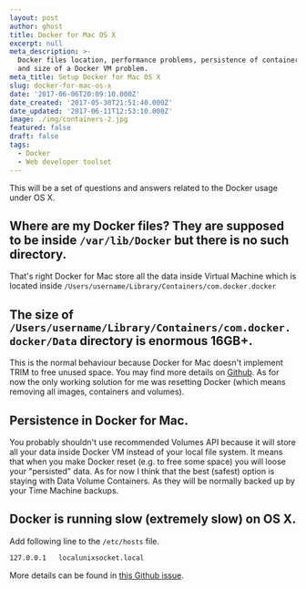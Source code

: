 ```yaml
---
layout: post
author: ghost
title: Docker for Mac OS X
excerpt: null
meta_description: >-
  Docker files location, performance problems, persistence of container files
  and size of a Docker VM problem.
meta_title: Setup Docker for Mac OS X
slug: docker-for-mac-os-x
date: '2017-06-06T20:09:10.000Z'
date_created: '2017-05-30T21:51:40.000Z'
date_updated: '2017-06-11T12:53:10.000Z'
image: ./img/containers-2.jpg
featured: false
draft: false
tags:
  - Docker
  - Web developer toolset
---
```

This will be a set of questions and answers related to the Docker usage under OS X.

## Where are my Docker files? They are supposed to be inside `/var/lib/Docker` but there is no such directory.
That's right Docker for Mac store all the data inside Virtual Machine which is located inside `/Users/username/Library/Containers/com.docker.docker`

## The size of `/Users/username/Library/Containers/com.docker.docker/Data` directory is enormous 16GB+.
This is the normal behaviour because Docker for Mac doesn't implement TRIM to free unused space. You may find more details on [Github](https://github.com/docker/for-mac/issues/371). As for now the only working solution for me was resetting Docker (which means removing all images, containers and volumes).

## Persistence in Docker for Mac.
You probably shouldn't use recommended Volumes API because it will store all your data inside Docker VM instead of your local file system. It means that when you make Docker reset (e.g. to free some space) you will loose your "persisted" data. As for now I think that the best (safest) option is staying with Data Volume Containers. As they will be normally backed up by your Time Machine backups.

## Docker is running slow (extremely slow) on OS X.
Add following line to the `/etc/hosts` file.

```bash
127.0.0.1	localunixsocket.local
```

More details can be found in [this Github issue](https://github.com/docker/for-mac/issues/1557).
